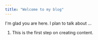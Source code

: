 ```yaml
---
title: "Welcome to my blog"
---
```


I'm glad you are here. I plan to talk about ...

1. This is the first step on creating content.
